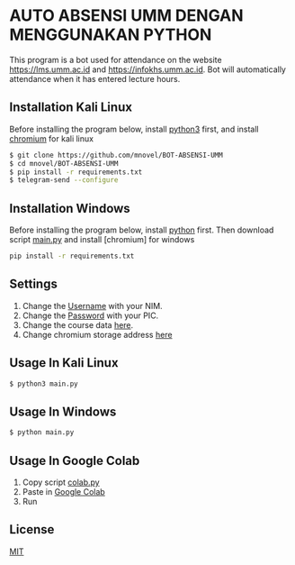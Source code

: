# AUTO ABSENSI UMM DENGAN MENGGUNAKAN PYTHON

This program is a bot used for attendance on the website https://lms.umm.ac.id and https://infokhs.umm.ac.id. Bot will automatically attendance when it has entered lecture hours.

## Installation Kali Linux

Before installing the program below, install [python3](https://www.python.org/downloads/) first, and install [chromium](https://sites.google.com/chromium.org/driver/) for kali linux

```bash
$ git clone https://github.com/mnovel/BOT-ABSENSI-UMM
$ cd mnovel/BOT-ABSENSI-UMM
$ pip install -r requirements.txt
$ telegram-send --configure
```

## Installation Windows

Before installing the program below, install [python](https://www.python.org/downloads/) first. Then download script [main.py](https://github.com/mnovel/BOT-ABSENSI-UMM/blob/main/main.py) and install [chromium] for windows

```bash
pip install -r requirements.txt
```

## Settings

1. Change the [Username](https://github.com/mnovel/BOT-ABSENSI-UMM/blob/140259994a7d966101312ba58767f49ce3c2718a/main.py#L161) with your NIM.
2. Change the [Password](https://github.com/mnovel/BOT-ABSENSI-UMM/blob/140259994a7d966101312ba58767f49ce3c2718a/main.py#L162) with your PIC.
3. Change the course data [here](https://github.com/mnovel/BOT-ABSENSI-UMM/blob/140259994a7d966101312ba58767f49ce3c2718a/main.py#L25-L82).
4. Change chromium storage address [here](https://github.com/mnovel/BOT-ABSENSI-UMM/blob/140259994a7d966101312ba58767f49ce3c2718a/main.py#L111)

## Usage In Kali Linux

```bash
$ python3 main.py
```

## Usage In Windows

```bash
$ python main.py
```

## Usage In Google Colab

1. Copy script [colab.py](https://github.com/mnovel/BOT-ABSENSI-UMM/blob/main/colab.py)
2. Paste in [Google Colab](https://colab.research.google.com/)
3. Run

## License

[MIT](https://choosealicense.com/licenses/mit/)
